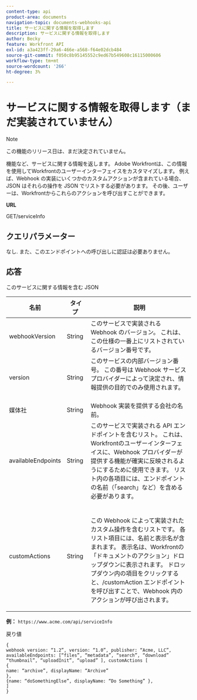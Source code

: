 ```yaml
---
content-type: api
product-area: documents
navigation-topic: documents-webhooks-api
title: サービスに関する情報を取得します
description: サービスに関する情報を取得します
author: Becky
feature: Workfront API
exl-id: a3a423ff-29a6-466e-a568-f64e02dcb484
source-git-commit: f050c8b95145552c9ed67b549608c16115000606
workflow-type: tm+mt
source-wordcount: '266'
ht-degree: 3%

---
```



# サービスに関する情報を取得します（まだ実装されていません）

>[!NOTE]
>
>この機能のリリース日は、まだ決定されていません。

機能など、サービスに関する情報を返します。 Adobe Workfrontは、この情報を使用してWorkfrontのユーザーインターフェイスをカスタマイズします。 例えば、Webhook の実装にいくつかのカスタムアクションが含まれている場合、JSON はそれらの操作を JSON でリストする必要があります。 その後、ユーザーは、Workfrontからこれらのアクションを呼び出すことができます。

**URL**

GET/serviceInfo

## クエリパラメーター

なし. また、このエンドポイントへの呼び出しに認証は必要ありません。

## 応答

このサービスに関する情報を含む JSON

<table style="table-layout:auto"> 
 <col> 
 <col> 
 <col> 
 <thead> 
  <tr> 
   <th>名前</th> 
   <th>タイプ </th> 
   <th>説明</th> 
  </tr> 
 </thead> 
 <tbody> 
  <tr> 
   <td>webhookVersion </td> 
   <td>String </td> 
   <td>このサービスで実装される Webhook のバージョン。 これは、この仕様の一番上にリストされているバージョン番号です。</td> 
  </tr> 
  <tr> 
   <td>version </td> 
   <td>String </td> 
   <td>このサービスの内部バージョン番号。 この番号は Webhook サービスプロバイダーによって決定され、情報提供の目的でのみ使用されます。<br><br></td> 
  </tr> 
  <tr> 
   <td>媒体社 </td> 
   <td>String </td> 
   <td>Webhook 実装を提供する会社の名前。</td> 
  </tr> 
  <tr> 
   <td>availableEndpoints</td> 
   <td>String </td> 
   <td>このサービスで実装される API エンドポイントを含むリスト。 これは、Workfrontのユーザーインターフェイスに、Webhook プロバイダーが提供する機能が確実に反映されるようにするために使用できます。 リスト内の各項目には、エンドポイントの名前（「search」など）を含める必要があります。</td> 
  </tr> 
  <tr> 
   <td>customActions </td> 
   <td>String</td> 
   <td>  <p>この Webhook によって実装されたカスタム操作を含むリストです。 各リスト項目には、名前と表示名が含まれます。 表示名は、Workfrontの「ドキュメントのアクション」ドロップダウンに表示されます。 ドロップダウン内の項目をクリックすると、/customAction エンドポイントを呼び出すことで、Webhook 内のアクションが呼び出されます。</p></td> 
  </tr> 
 </tbody> 
</table>

**例：** `https://www.acme.com/api/serviceInfo`

戻り値

```
{
webhook version: “1.2”, version: “1.0”, publisher: “Acme, LLC”, availableEndpoints: [“files”, “metadata”, “search”, “download”
“thumbnail”, “uploadInit”, “upload” ], customActions [
{
name: “archive”, displayName: “Archive” 
}, 
{name: “doSomethingElse”, displayName: “Do Something” }, 
] 
}
```
